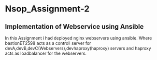 # Nsop_Assignment-2
Implementation of Webservice using Ansible
------------------------------------------
In this Assignment i had deployed nginx webservers using ansible.
Where bastionET2598 acts as a controll server for devA,devB,devC(Webservers),devhaproxy(haproxy) servers and
haproxy acts as loadbalancer for the webservers.

